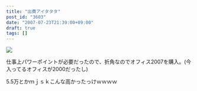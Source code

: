 ```yaml
---
title: "出費アイタタタ"
post_id: "3603"
date: "2007-07-23T21:39:00+09:00"
draft: true
tags: []
---
```



![](https://danmaq.com/image/mixi/2007/507095227_46_s.jpg)

仕事上パワーポイントが必要だったので、折角なのでオフィス2007を購入。(今入ってるオフィスが2000だったし)

5.5万とかｍｊｓｋこんな高かったっけｗｗｗｗ
